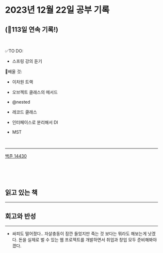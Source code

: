 # 2023년 12월 22일 공부 기록 
## (🚀113일 연속 기록!)

<br>

✅TO DO: 

- 스프링 강의 듣기

💭배울 것:

- 이차원 트랙
- 오브젝트 클래스의 메서드
- @nested
- 레코드 클래스
- 인터페이스로 분리해서 DI


- MST

<br>

---

[백준 14430](..%2F..%2F..%2FAlgorithm%2FSolvedProblem%2FDP%2F%EC%8B%A4%EB%B2%84%2F14430%2F14430.md)




<br><br><br>

## 읽고 있는 책

---





## 회고와 반성

---

- 싸피도 떨어졌다.. 자살충동이 잠깐 들었지만 죽는 것 보다는 뭐라도 해보는게 낫겠다. 돈을 실제로 벌 수 있는
웹 프로젝트를 개발하면서 취업과 창업 모두 준비해봐야겠다.
